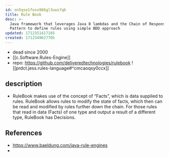 ```yaml
---
id: on5qse1foso986gl3uws7qb
title: Rule Book
desc: >-
  Java framework that leverages Java 8 lambdas and the Chain of Responsibility
  Pattern to define rules using simple BDD approach
updated: 1712351417185
created: 1712349627705
---
```


- dead since 2000
- [[c.Software.Rules-Engine]]
- repo: https://github.com/deliveredtechnologies/rulebook
![[prdct.jess.rules-language#^cmcaoqsy0ccx]]

## description

- RuleBook makes use of the concept of “Facts”, which is data supplied to rules. RuleBook allows rules to modify the state of facts, which then can be read and modified by rules further down the chain. For those rules that read in data (Facts) of one type and output a result of a different type, RuleBook has Decisions.


## References

- https://www.baeldung.com/java-rule-engines
- 